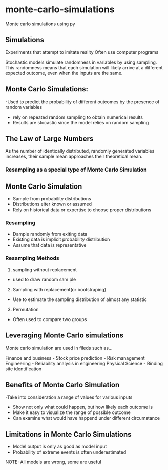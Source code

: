 # monte-carlo-simulations
Monte carlo simulations using py

## Simulations

Experiments that attempt to imitate reality
Often use computer programs

Stochastic models simulate randomness in variables by using sampling. This randomness means that each simulation will likely arrive
at a different expected outcome, even when the inputs are the same.

## Monte Carlo Simulations:

-Used to predict the probability of different outcomes by the presence of random variables
- rely on repeated random sampling to obtain numerical results
- Results are stocastic since the model relies on random sampling


## The Law of Large Numbers

As the number of identically distributed, randomly generated variables increases, their sample mean approaches their theoretical mean.

### Resampling as a special type of Monte Carlo Simulation


## Monte Carlo Simulation

- Sample from probability distributions
- Distributions eiter known or assumed
- Rely on historical data or expertise to choose proper distributions

### Resampling

- Dample randomly from exiting data
- Existing data is implicit probability distribution
- Assume that data is representative

### Resampling Methods

1. sampling without replacement
- used to draw random sam ple


2. Sampling with replacement(or bootstraping)
- Use to estimate the sampling distribution of almost any statistic

3. Permutation
- Often used to compare two groups


## Leveraging Monte Carlo simulations

Monte carlo simulation are used in fileds such as...

Finance and business
	- Stock price prediction
	- Risk management
Engineering
	- Reliability analysis in engineering
Physical Science
	- Binding site identification


## Benefits of Monte Carlo Simulation

-Take into consideration a range of values for various inputs
- Show not only what could happen, but how likely each outcome is
- Make it easy to visualize the range of possible outcome
- Can examine what would have happend under different circumstance


## Limitations in Monte Carlo Simulations

- Model output is only as good as model input
- Probability of extreme events is often underestimated

NOTE: All models are wrong, some are useful
